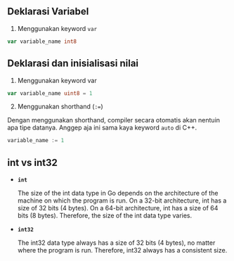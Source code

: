 ## Deklarasi Variabel

1. Menggunakan keyword `var`

```go
var variable_name int8
```

## Deklarasi dan inisialisasi nilai

1. Menggunakan keyword var

```go
var variable_name uint8 = 1
```

2. Menggunakan shorthand (`:=`)

Dengan menggunakan shorthand, compiler secara otomatis akan nentuin apa tipe datanya.
Anggep aja ini sama kaya keyword `auto` di C++.

```go
variable_name := 1
```

## int vs int32

- **`int`**

    The size of the int data type in Go depends on the architecture of the machine on which the program is run.
    On a 32-bit architecture, int has a size of 32 bits (4 bytes).
    On a 64-bit architecture, int has a size of 64 bits (8 bytes).
    Therefore, the size of the int data type varies.

- **`int32`**

    The int32 data type always has a size of 32 bits (4 bytes), no matter where the program is run.
    Therefore, int32 always has a consistent size.